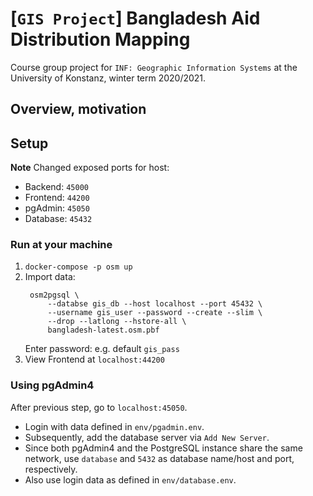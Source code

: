 # [`GIS Project`] Bangladesh Aid Distribution Mapping

Course group project for `INF: Geographic Information Systems` at the
University of Konstanz, winter term 2020/2021.


## Overview, motivation



## Setup

**Note** Changed exposed ports for host:

* Backend: `45000`
* Frontend: `44200`
* pgAdmin: `45050`
* Database: `45432`

### Run at your machine

1. `docker-compose -p osm up`
2. Import data:
   ```
    osm2pgsql \
        --databse gis_db --host localhost --port 45432 \
        --username gis_user --password --create --slim \
        --drop --latlong --hstore-all \
        bangladesh-latest.osm.pbf
   ```
    Enter password: e.g. default `gis_pass`
3. View Frontend at `localhost:44200`
   

### Using pgAdmin4

After previous step, go to `localhost:45050`. 

- Login with data defined in `env/pgadmin.env`. 
- Subsequently, add the database server via `Add New Server`. 
- Since both pgAdmin4 and the PostgreSQL
    instance share the same network, use `database` and `5432` 
    as database name/host and port, respectively.
- Also use login data as defined in `env/database.env`.
